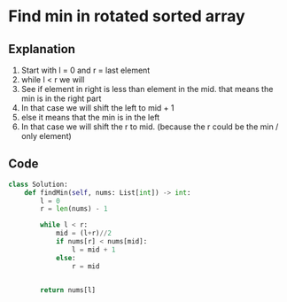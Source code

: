 # Find min in rotated sorted array

## Explanation

1. Start with l = 0 and r = last element
2. while l < r we will
3. See if element in right is less than element in the mid. that means the min is in the right part
4. In that case we will shift the left to mid + 1
5. else it means that the min is in the left
6. In that case we will shift the r to mid. (because the r could be the min / only element)

## Code
```python
class Solution:
    def findMin(self, nums: List[int]) -> int:
        l = 0
        r = len(nums) - 1

        while l < r:
            mid = (l+r)//2
            if nums[r] < nums[mid]:
                l = mid + 1
            else:
                r = mid
        

        return nums[l]
```